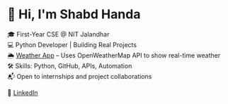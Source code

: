# 👋 Hi, I'm Shabd Handa

🎓 First-Year CSE @ NIT Jalandhar  
💻 Python Developer | Building Real Projects  
🌦️ [Weather App](https://github.com/shabdhanda/weather-app) – Uses OpenWeatherMap API to show real-time weather  
🛠️ Skills: Python, GitHub, APIs, Automation  
📬 Open to internships and project collaborations

🔗 [LinkedIn](https://www.linkedin.com/in/shabd-handa-0161a9370/)

